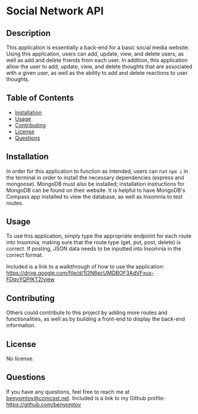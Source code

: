 # Social Network API
  

  ## Description
  
  This application is essentially a back-end for a basic social media website. Using this application, users can add, update, view, and delete users, as well as add and delete friends from each user. In addition, this application allow the user to add, update, view, and delete thoughts that are associated with a given user, as well as the ability to add and delete reactions to user thoughts. 
  
  ## Table of Contents
  
  - [Installation](#installation)
  - [Usage](#usage)
  - [Contributing](#contributing)
  - [License](#license)
  - [Questions](#questions)
  
  ## Installation
  
  In order for this application to function as intended, users can run ```npm i``` in the terminal in order to install the necessary dependencies (express and mongoose). MongoDB must also be installed; installation instructions for MongoDB can be found on their website. It is helpful to have MongoDB's Compass app installed to view the database, as well as Insomnia to test routes.
  
  ## Usage
  
  To use this application, simply type the appropriate endpoint for each route into Insomnia, making sure that the route type (get, put, post, delete) is correct. If posting, JSON data needs to be inputted into Insomnia in the correct format.
  
  Included is a link to a walkthrough of how to use the application: https://drive.google.com/file/d/1I2N6ecUMDBOF3AdVFxux-FDqvYQPIKT2/view
  
  ## Contributing
  
  Others could contribute to this project by adding more routes and functionalities, as well as by building a front-end to display the back-end information.

  ## License
  
  No license.
  
  
  ## Questions
  
  If you have any questions, feel free to reach me at benyomtov@comcast.net. 
  Included is a link to my Github profile: https://github.com/benyomtov
